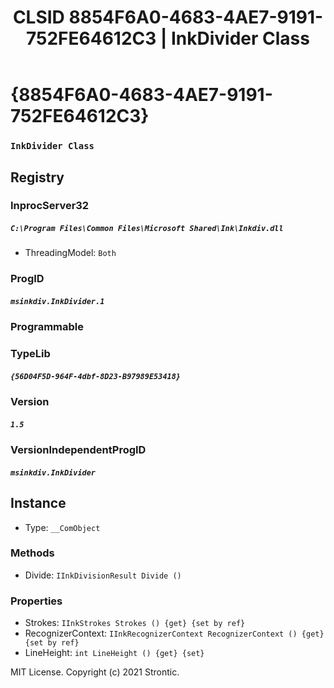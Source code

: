 ﻿---
title: "CLSID 8854F6A0-4683-4AE7-9191-752FE64612C3 | InkDivider Class"
excerpt: What is COM-Object CLSID 8854F6A0-4683-4AE7-9191-752FE64612C3?
---

# {8854F6A0-4683-4AE7-9191-752FE64612C3}

### `InkDivider Class`

## Registry


### InprocServer32

##### `C:\Program Files\Common Files\Microsoft Shared\Ink\Inkdiv.dll`
* ThreadingModel: `Both`

### ProgID

##### `msinkdiv.InkDivider.1`

### Programmable


### TypeLib

##### `{56D04F5D-964F-4dbf-8D23-B97989E53418}`

### Version

##### `1.5`

### VersionIndependentProgID

##### `msinkdiv.InkDivider`

## Instance

* Type: `__ComObject`

### Methods

* Divide: `IInkDivisionResult Divide ()`

### Properties

* Strokes: `IInkStrokes Strokes () {get} {set by ref}`
* RecognizerContext: `IInkRecognizerContext RecognizerContext () {get} {set by ref}`
* LineHeight: `int LineHeight () {get} {set} `

MIT License. Copyright (c) 2021 Strontic.


